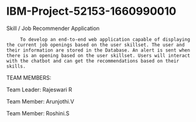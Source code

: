 # IBM-Project-52153-1660990010


Skill / Job Recommender Application
         
         To develop an end-to-end web application capable of displaying the current job openings based on the user skillset. The user and their information are stored in the Database. An alert is sent when there is an opening based on the user skillset. Users will interact with the chatbot and can get the recommendations based on their skills.




TEAM MEMBERS:

Team Leader: Rajeswari R

Team Member: Arunjothi.V

Team Member: Roshini.S
